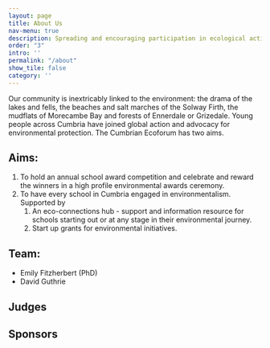 ```yaml
---
layout: page
title: About Us
nav-menu: true
description: Spreading and encouraging participation in ecological activity in Cumbria
order: "3"
intro: ''
permalink: "/about"
show_tile: false
category: ''
---
```

Our community is inextricably linked to the environment: the drama of the lakes and fells, the beaches and salt marches of the Solway Firth, the mudflats of Morecambe Bay and forests of Ennerdale or Grizedale. Young people across Cumbria have joined global action and advocacy for environmental protection. The Cumbrian Ecoforum has two aims.

## Aims:

1. To hold an annual school award competition and celebrate and reward the winners in a high profile environmental awards ceremony.
2. To have every school in Cumbria engaged in environmentalism. Supported by
   1. An eco-connections hub - support and information resource for schools starting out or at any stage in their environmental journey.
   2. Start up grants for environmental initiatives.

## Team:

* Emily Fitzherbert (PhD)
* David Guthrie

## Judges

## Sponsors